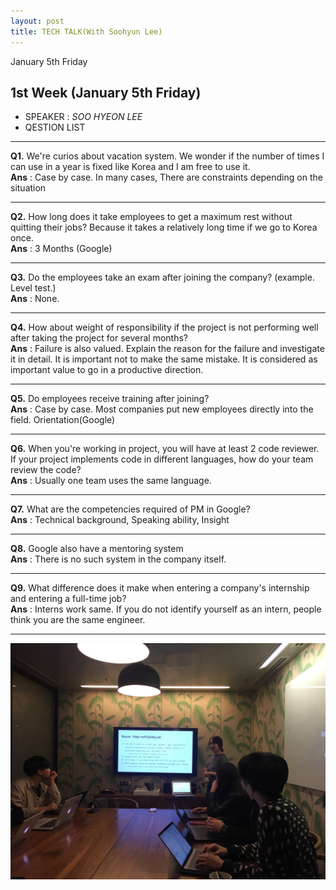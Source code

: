 ```yaml
---
layout: post
title: TECH TALK(With Soohyun Lee)
---
```


January 5th Friday

## 1st Week (January 5th Friday)
- SPEAKER : *SOO HYEON LEE* 
- QESTION LIST <br> 

***

**Q1.** We're curios about vacation system. We wonder if the number of times I can use in a year is fixed like Korea and I am free to use it.  <br> 
**Ans** : Case by case. In many cases, There are constraints depending on the situation <br> 

***

**Q2.** How long does it take employees to get a maximum rest without quitting their jobs? Because it takes a relatively long time if we go to Korea once. <br>
**Ans** : 3 Months (Google) <br> 

***

**Q3.** Do the employees take an exam after joining the company?
(example. Level test.)<br>
**Ans** : None. <br> 

***

**Q4.** How about weight of responsibility if the project is not performing well after taking the project for several months?<br>
**Ans** : Failure is also valued. Explain the reason for the failure and investigate it in detail. It is important not to make the same mistake. It is considered as important value to go in a productive direction.<br> 

***

**Q5.** Do employees receive training after joining? <br>
**Ans** : Case by case. Most companies put new employees directly into the field. Orientation(Google)<br> 

***

**Q6.** When you're working in project, you will have at least 2 code reviewer. If your project implements code in different languages, how do your team review the code?<br>
**Ans** : Usually one team uses the same language.<br> 

***

**Q7.** What are the competencies required of PM in Google?<br>
**Ans** : Technical background, Speaking ability, Insight <br> 

***

**Q8.** Google also have a mentoring system<br>
**Ans** : There is no such system in the company itself.<br> 

***

**Q9.** What difference does it make when entering a company's internship and entering a full-time job?<br>
**Ans** : Interns work same. If you do not identify yourself as an intern, people think you are the same engineer.<br> 

***
![Image](../images/SV_techtalk/1st/180105_1.jpg "1")